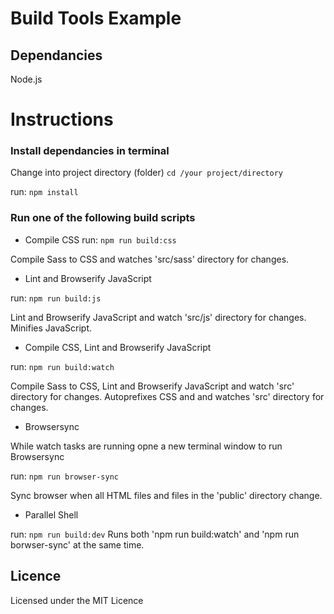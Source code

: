 # Build Tools Example

## Dependancies
Node.js

# Instructions

### Install dependancies in terminal

Change into project directory (folder) `cd /your project/directory`

run: `npm install`

### Run one of the following build scripts

* Compile CSS
run:  `npm run build:css`

Compile Sass to CSS and watches 'src/sass'
directory for changes. 

* Lint and Browserify JavaScript 

run: `npm run build:js`

Lint and Browserify JavaScript and watch 'src/js' directory for changes. Minifies JavaScript.

* Compile CSS, Lint and Browserify JavaScript 

run: `npm run build:watch`

Compile Sass to CSS, Lint and Browserify JavaScript and watch 'src' directory for changes. Autoprefixes CSS and and watches 'src' directory for changes.

* Browsersync

While watch tasks are running opne a new terminal window to run Browsersync

run: `npm run browser-sync`

Sync browser when all HTML files and files in the 'public' directory change.

* Parallel Shell

run: `npm run build:dev`
Runs both 'npm run build:watch' and 'npm run borwser-sync' at the same time.

## Licence 

Licensed under the MIT Licence